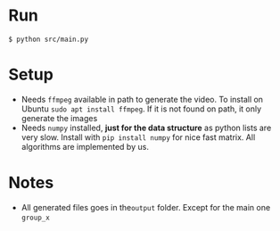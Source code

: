 # Run 

    $ python src/main.py

# Setup

- Needs `ffmpeg` available in path to generate the video. To install on Ubuntu ``sudo apt install ffmpeg``. If it is not found on path, it only generate the images
- Needs ``numpy`` installed, **just for the data structure** as python lists are very slow. Install with ``pip install numpy`` for nice fast matrix. All algorithms are implemented by us. 

# Notes

- All generated files goes in the``output`` folder. Except for the main one ``group_x``
